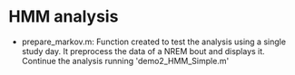# HMM analysis

- prepare_markov.m: Function created to test the analysis using a single study day. It preprocess the data of a NREM bout and displays it. Continue the analysis running 'demo2_HMM_Simple.m' 
